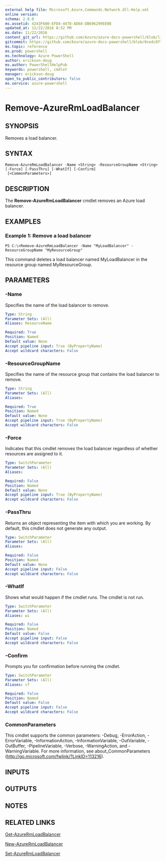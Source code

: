 ```yaml
---
external help file: Microsoft.Azure.Commands.Network.dll-Help.xml
online version: 
schema: 2.0.0
ms.assetid: 4243F600-EFD4-4478-AD68-DB696299EE0B
updated_at: 11/22/2016 8:52 PM
ms.date: 11/22/2016
content_git_url: https://github.com/Azure/azure-docs-powershell/blob/live/azureps-cmdlets-docs/ResourceManager/AzureRM.Network/v3.0.0/Remove-AzureRmLoadBalancer.md
gitcommit: https://github.com/Azure/azure-docs-powershell/blob/0cedc8f73bc96cf5ac4c69144e17b3de601fd3cc/azureps-cmdlets-docs/ResourceManager/AzureRM.Network/v3.0.0/Remove-AzureRmLoadBalancer.md
ms.topic: reference
ms.prod: powershell
ms.technology: Azure PowerShell
author: erickson-doug
ms.author: PowerShellHelpPub
keywords: powershell, cmdlet
manager: erickson-doug
open_to_public_contributors: false
ms.service: azure-powershell
---
```


# Remove-AzureRmLoadBalancer

## SYNOPSIS
Removes a load balancer.

## SYNTAX

```
Remove-AzureRmLoadBalancer -Name <String> -ResourceGroupName <String> [-Force] [-PassThru] [-WhatIf] [-Confirm]
 [<CommonParameters>]
```

## DESCRIPTION
The **Remove-AzureRmLoadBalancer** cmdlet removes an Azure load balancer.

## EXAMPLES

### Example 1: Remove a load balancer
```
PS C:\>Remove-AzureRmLoadBalancer -Name "MyLoadBalancer" -ResourceGroupName "MyResourceGroup"
```

This command deletes a load balancer named MyLoadBalancer in the resource group named MyResourceGroup.

## PARAMETERS

### -Name
Specifies the name of the load balancer to remove.

```yaml
Type: String
Parameter Sets: (All)
Aliases: ResourceName

Required: True
Position: Named
Default value: None
Accept pipeline input: True (ByPropertyName)
Accept wildcard characters: False
```

### -ResourceGroupName
Specifies the name of the resource group that contains the load balancer to remove.

```yaml
Type: String
Parameter Sets: (All)
Aliases: 

Required: True
Position: Named
Default value: None
Accept pipeline input: True (ByPropertyName)
Accept wildcard characters: False
```

### -Force
Indicates that this cmdlet removes the load balancer regardless of whether resources are assigned to it.

```yaml
Type: SwitchParameter
Parameter Sets: (All)
Aliases: 

Required: False
Position: Named
Default value: None
Accept pipeline input: True (ByPropertyName)
Accept wildcard characters: False
```

### -PassThru
Returns an object representing the item with which you are working.
By default, this cmdlet does not generate any output.

```yaml
Type: SwitchParameter
Parameter Sets: (All)
Aliases: 

Required: False
Position: Named
Default value: None
Accept pipeline input: False
Accept wildcard characters: False
```

### -WhatIf
Shows what would happen if the cmdlet runs.
The cmdlet is not run.

```yaml
Type: SwitchParameter
Parameter Sets: (All)
Aliases: wi

Required: False
Position: Named
Default value: False
Accept pipeline input: False
Accept wildcard characters: False
```

### -Confirm
Prompts you for confirmation before running the cmdlet.

```yaml
Type: SwitchParameter
Parameter Sets: (All)
Aliases: cf

Required: False
Position: Named
Default value: False
Accept pipeline input: False
Accept wildcard characters: False
```

### CommonParameters
This cmdlet supports the common parameters: -Debug, -ErrorAction, -ErrorVariable, -InformationAction, -InformationVariable, -OutVariable, -OutBuffer, -PipelineVariable, -Verbose, -WarningAction, and -WarningVariable. For more information, see about_CommonParameters (http://go.microsoft.com/fwlink/?LinkID=113216).

## INPUTS

## OUTPUTS

## NOTES

## RELATED LINKS

[Get-AzureRmLoadBalancer](xref:ResourceManager/AzureRM.Network/v3.0.0/Get-AzureRmLoadBalancer.md)

[New-AzureRmLoadBalancer](xref:ResourceManager/AzureRM.Network/v3.0.0/New-AzureRmLoadBalancer.md)

[Set-AzureRmLoadBalancer](xref:ResourceManager/AzureRM.Network/v3.0.0/Set-AzureRmLoadBalancer.md)


